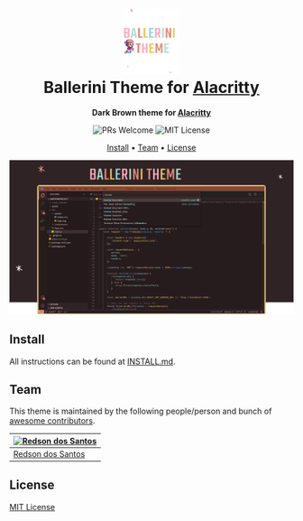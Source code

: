 <h1 align="center">
  <br>
  <img src="./icon.png" alt="Ballerini Theme Icon" width="100">
  <br>
  Ballerini Theme for <a href="https://github.com/alacritty/alacritty">Alacritty</a>
  <br>
</h1>

<p align="center">
  <strong>Dark Brown theme for <a href="https://github.com/alacritty/alacritty">Alacritty</a></strong>
</p>

<p align="center">
  <img src="https://img.shields.io/badge/PRs-welcome-orange" alt="PRs Welcome"/>

  <img src="https://img.shields.io/badge/MIT-License-orange" alt="MIT License"/>
</p>

<p align="center">
  <a href="#install">Install</a> •
  <a href="#team">Team</a> •
  <a href="#license">License</a>
</p>

<p align="center">
  <img src="./screenshot.png" alt="Ballerini Theme Screenshot for Alacritty">
</p>

## Install

All instructions can be found at [INSTALL.md](./INSTALL.md).

## Team

This theme is maintained by the following people/person and bunch of [awesome contributors](https://github.com/Ballerini-Theme/template/graphs/contributors).

| [![Redson dos Santos](https://github.com/RedsonBr140.png?size=100)](https://github.com/RedsonBr140) |
| ---------------------------------------------------------------------------------------------- | 
| [Redson dos Santos](https://github.com/AlphaLawless)                                                 |

## License

[MIT License](./LICENSE)
